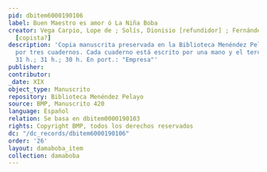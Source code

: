 ```yaml
---
pid: dbitem6000190106
label: Buen Maestro es amor ó La Niña Boba
creator: Vega Carpio, Lope de ; Solís, Dionisio [refundidor] ; Fernández-Guerra, José
  [copista?]
description: 'Copia manuscrita preservada en la Biblioteca Menéndez Pelayo, compuesta
  por tres cuadernos. Cada cuaderno está escrito por una mano y el tercero, por dos.
  31 h.; 31 h.; 30 h. En port.: "Empresa"'
publisher:
contributor:
_date: XIX
object_type: Manuscrito
repository: Biblioteca Menéndez Pelayo
source: BMP, Manuscrito 420
language: Español
relation: Se basa en dbitem0000190103
rights: Copyright BMP, todos los derechos reservados
dc: "/dc_records/dbitem6000190106"
order: '26'
layout: damaboba_item
collection: damaboba
---
```

